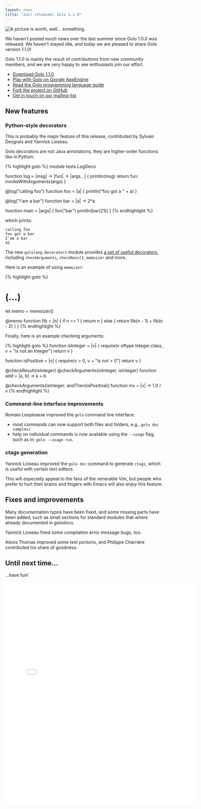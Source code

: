 ```yaml
---
layout: news
title: "Just released: Golo 1.1.0"
---
```


![A picture is worth, well... something.](https://farm4.staticflickr.com/3858/15317894292_5f9c120fda_c_d.jpg)

We haven't posted much news over the last summer since Golo 1.0.0 was released. We haven't
stayed idle, and today we are pleased to share Golo version 1.1.0!

Golo 1.1.0 is mainly the result of contributions from new community members, and we are very happy
to see enthusiasts join our effort.

* [Download Golo 1.1.0](/download/)
* [Play with Golo on Google AppEngine](http://golo-console.appspot.com/)
* [Read the Golo programming language guide](/documentation/1.1.0)
* [Fork the project on GitHub](https://github.com/golo-lang/golo-lang)
* [Get in touch on our mailing-list](http://groups.google.com/group/golo-lang)

## New features

### Python-style decorators

This is probably the major feature of this release, contributed by Sylvain Desgrais and Yannick
Loiseau.

Golo decorators are not Java annotations, they are higher-order functions like in Python:

{% highlight golo %}
module tests.LogDeco

function log = |msg| -> |fun| -> |args...| {
  println(msg)
  return fun: invokeWithArguments(args)
}

@log("calling foo")
function foo = |a| {
  println("foo got a " + a)
}

@log("I'am a bar")
function bar = |a| -> 2*a

function main = |args| {
  foo("bar")
  println(bar(21))
}
{% endhighlight %}

which prints:

```
calling foo
foo got a bar
I'am a bar
42
```

The new `gololang.Decorators` module provides [a set of useful
decorators](localhost:4000/documentation/next/golodoc/gololang/Decorators.html), including
`checkArguments`, `checkResult`, `memoizer` and more.

Here is an example of using `memoizer`:

{% highlight golo %}
# (...)

let memo = memoizer()

@memo
function fib = |n| {
  if n <= 1 {
    return n
  } else {
    return fib(n - 1) + fib(n - 2)
  }
}
{% endhighlight %}

Finally, here is an example checking arguments:

{% highlight golo %}
function isInteger = |v| {
  require(v oftype Integer.class, v + "is not an Integer")
  return v
}

function isPositive = |v| {
  require(v > 0, v + "is not > 0")
  return v
}

@checkResult(isInteger)
@checkArguments(isInteger, isInteger)
function add = |a, b| -> a + b

@checkArguments(isInteger: andThen(isPositive))
function inv = |v| -> 1.0 / v
{% endhighlight %}

### Command-line interface improvements

Romain Lespinasse improved the `golo` command line interface:

* most commands can now support both files and folders, e.g., `golo doc samples/`
* help on individual commands is now available using the `--usage` flag, such as in: `golo --usage run`.

### ctags generation

Yannick Loiseau improved the `golo doc` command to generate `ctags`, which is useful with certain
text editors.

This will especially appeal to the fans of the venerable Vim, but people who prefer to hurt their
brains and fingers with Emacs will also enjoy this feature.

## Fixes and improvements

Many documentation typos have been fixed, and some missing parts have been added, such as small
sections for standard modules that where already documented in golodocs.

Yannick Loiseau fixed some compilation error message bugs, too.

Alexis Thomas improved some test portions, and Philippe Charrière contributed his share of goodness.

## Until next time...

...have fun!

<iframe src="//instagram.com/p/tKOFUmCGIx/embed/" width="612" height="710" frameborder="0" scrolling="no" allowtransparency="true"></iframe>
